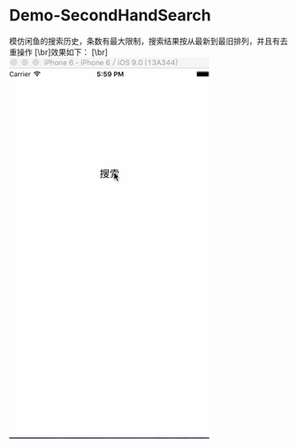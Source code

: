 # Demo-SecondHandSearch
模仿闲鱼的搜索历史，条数有最大限制，搜索结果按从最新到最旧排列，并且有去重操作
[\br]效果如下：
[\br]
![image](https://github.com/Apologize327/Demo-SecondHandSearch/blob/master/demo-searchResult.gif)
